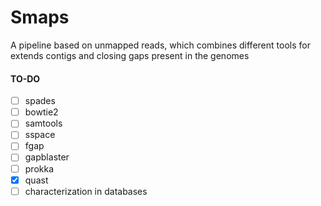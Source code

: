 # Smaps
A pipeline based on unmapped reads, which combines different tools for extends contigs and closing gaps present in the genomes

#### TO-DO
- [ ] spades
- [ ] bowtie2
- [ ] samtools
- [ ] sspace
- [ ] fgap
- [ ] gapblaster
- [ ] prokka
- [x] quast
- [ ] characterization in databases